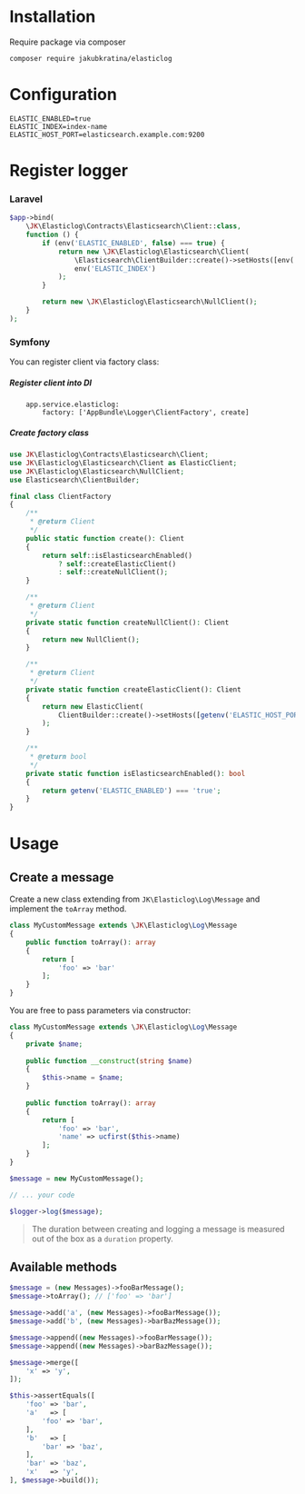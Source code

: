 # Installation

Require package via composer
```
composer require jakubkratina/elasticlog
```

# Configuration
```
ELASTIC_ENABLED=true
ELASTIC_INDEX=index-name
ELASTIC_HOST_PORT=elasticsearch.example.com:9200
``` 

# Register logger 

### Laravel 

```php
$app->bind(
    \JK\Elasticlog\Contracts\Elasticsearch\Client::class,
    function () {
        if (env('ELASTIC_ENABLED', false) === true) {
            return new \JK\Elasticlog\Elasticsearch\Client(
                \Elasticsearch\ClientBuilder::create()->setHosts([env('ELASTIC_HOST_PORT')])->build(),
                env('ELASTIC_INDEX')
            );
        }

        return new \JK\Elasticlog\Elasticsearch\NullClient();
    }
);
```

### Symfony

You can register client via factory class: 
##### Register client into DI
```neon
    app.service.elasticlog:
        factory: ['AppBundle\Logger\ClientFactory', create]
```

##### Create factory class
```php
use JK\Elasticlog\Contracts\Elasticsearch\Client;
use JK\Elasticlog\Elasticsearch\Client as ElasticClient;
use JK\Elasticlog\Elasticsearch\NullClient;
use Elasticsearch\ClientBuilder;

final class ClientFactory
{
    /**
     * @return Client
     */
    public static function create(): Client
    {
        return self::isElasticsearchEnabled()
            ? self::createElasticClient()
            : self::createNullClient();
    }

    /**
     * @return Client
     */
    private static function createNullClient(): Client
    {
        return new NullClient();
    }

    /**
     * @return Client
     */
    private static function createElasticClient(): Client
    {
        return new ElasticClient(
            ClientBuilder::create()->setHosts([getenv('ELASTIC_HOST_PORT')])->build(), getenv('ELASTIC_INDEX')
        );
    }

    /**
     * @return bool
     */
    private static function isElasticsearchEnabled(): bool
    {
        return getenv('ELASTIC_ENABLED') === 'true';
    }
}
```

# Usage
## Create a message
Create a new class extending from `JK\Elasticlog\Log\Message` and implement the `toArray` method.

```php
class MyCustomMessage extends \JK\Elasticlog\Log\Message
{
    public function toArray(): array
    {
        return [
            'foo' => 'bar'
        ];
    }
}
```

You are free to pass parameters via constructor:

```php
class MyCustomMessage extends \JK\Elasticlog\Log\Message
{
    private $name;
    
    public function __construct(string $name)
    {
        $this->name = $name;
    }
    
    public function toArray(): array
    {
        return [
            'foo' => 'bar',
            'name' => ucfirst($this->name)
        ];
    }
}
```


```php
$message = new MyCustomMessage();

// ... your code

$logger->log($message); 
```

> The duration between creating and logging a message is measured out of the box as a `duration` property.

## Available methods

```php
$message = (new Messages)->fooBarMessage();
$message->toArray(); // ['foo' => 'bar']

$message->add('a', (new Messages)->fooBarMessage());
$message->add('b', (new Messages)->barBazMessage());

$message->append((new Messages)->fooBarMessage());
$message->append((new Messages)->barBazMessage());

$message->merge([
    'x' => 'y',
]);

$this->assertEquals([
    'foo' => 'bar',
    'a'   => [
        'foo' => 'bar',
    ],
    'b'   => [
        'bar' => 'baz',
    ],
    'bar' => 'baz',
    'x'   => 'y',
], $message->build());
```



